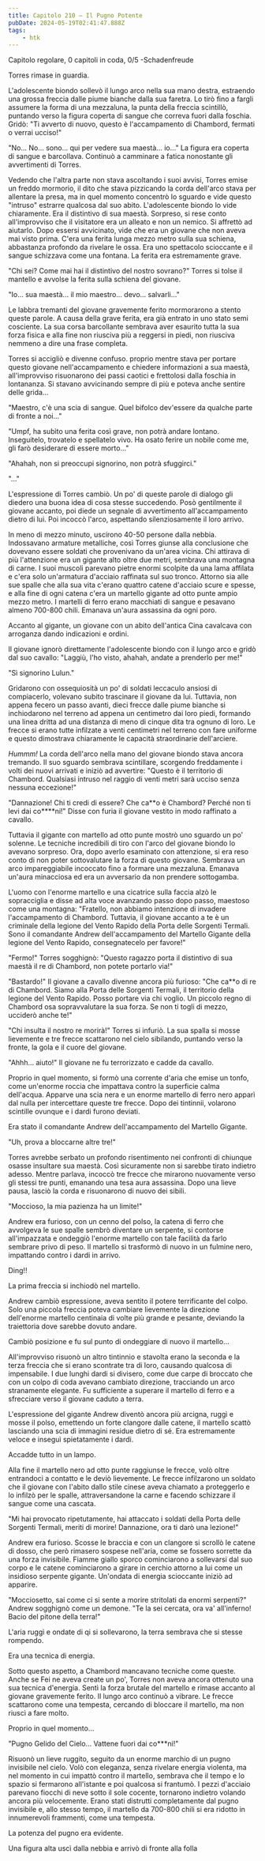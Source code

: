 ```yaml
---
title: Capitolo 210 – Il Pugno Potente
pubDate: 2024-05-19T02:41:47.888Z
tags:
    - htk
---
```


Capitolo regolare,
0 capitoli in coda, 0/5
-Schadenfreude

Torres rimase in guardia.

L'adolescente biondo sollevò il lungo arco nella sua mano destra, estraendo una grossa freccia dalle piume bianche dalla sua faretra. Lo tirò fino a fargli assumere la forma di una mezzaluna, la punta della freccia scintillò, puntando verso la figura coperta di sangue che correva fuori dalla foschia. Gridò: "Ti avverto di nuovo, questo è l'accampamento di Chambord, fermati o verrai ucciso!"

"No... No... sono... qui per vedere sua maestà... io..." La figura era coperta di sangue e barcollava. Continuò a camminare a fatica nonostante gli avvertimenti di Torres.

Vedendo che l'altra parte non stava ascoltando i suoi avvisi, Torres emise un freddo mormorio, il dito che stava pizzicando la corda dell'arco stava per allentare la presa, ma in quel momento concentrò lo sguardo e vide questo "intruso" estrarre qualcosa dal suo abito. L'adolescente biondo lo vide chiaramente.
Era il distintivo di sua maestà.
Sorpreso, si rese conto all'improvviso che il visitatore era un alleato e non un nemico. Si affrettò ad aiutarlo. Dopo essersi avvicinato, vide che era un giovane che non aveva mai visto prima. C'era una ferita lunga mezzo metro sulla sua schiena, abbastanza profondo da rivelare le ossa. Era uno spettacolo scioccante e il sangue schizzava come una fontana. La ferita era estremamente grave.

"Chi sei? Come mai hai il distintivo del nostro sovrano?" Torres si tolse il mantello e avvolse la ferita sulla schiena del giovane.

"Io... sua maestà... il mio maestro... devo... salvarli..."

Le labbra tremanti del giovane gravemente ferito mormorarono a stento queste parole. A causa della grave ferita, era già entrato in uno stato semi cosciente. La sua corsa barcollante sembrava aver esaurito tutta la sua forza fisica e alla fine non riusciva più a reggersi in piedi, non riusciva nemmeno a dire una frase completa.

Torres si accigliò e divenne confuso. proprio mentre stava per portare questo giovane nell'accampamento e chiedere informazioni a sua maestà, all'improvviso risuonarono dei passi caotici e frettolosi dalla foschia in lontananza. Si stavano avvicinando sempre di più e poteva anche sentire delle grida...

"Maestro, c'è una scia di sangue. Quel bifolco dev'essere da qualche parte di fronte a noi..."

"Umpf, ha subìto una ferita così grave, non potrà andare lontano. Inseguitelo, trovatelo e spellatelo vivo. Ha osato ferire un nobile come me, gli farò desiderare di essere morto..."

"Ahahah, non si preoccupi signorino, non potrà sfuggirci."

"..."

L'espressione di Torres cambiò. Un po' di queste parole di dialogo gli diedero una buona idea di cosa stesse succedendo. Posò gentilmente il giovane accanto, poi diede un segnale di avvertimento all'accampamento dietro di lui. Poi incoccò l'arco, aspettando silenziosamente il loro arrivo.

In meno di mezzo minuto, uscirono 40-50 persone dalla nebbia. Indossavano armature metalliche, così Torres giunse alla conclusione che dovevano essere soldati che provenivano da un'area vicina. Chi attirava di più l'attenzione era un gigante alto oltre due metri, sembrava una montagna di carne.
I suoi muscoli parevano pietre enormi scolpite da una lama affilata e c'era solo un'armatura d'acciaio raffinata sul suo tronco. Attorno sia alle sue spalle che alla sua vita c'erano quattro catene d'acciaio scure e spesse, e alla fine di ogni catena c'era un martello gigante ad otto punte ampio mezzo metro. I martelli di ferro erano macchiati di sangue e pesavano almeno 700-800 chili. Emanava un'aura assassina da ogni poro.

Accanto al gigante, un giovane con un abito dell'antica Cina cavalcava con arroganza dando indicazioni e ordini.

Il giovane ignorò direttamente l'adolescente biondo con il lungo arco e gridò dal suo cavallo: "Laggiù, l'ho visto, ahahah, andate a prenderlo per me!"

"Sì signorino Lulun."

Gridarono con ossequiosità un po' di soldati leccaculo ansiosi di compiacerlo, volevano subito trascinare il giovane da lui. Tuttavia, non appena fecero un passo avanti, dieci frecce dalle piume bianche si inchiodarono nel terreno ad appena un centimetro dai loro piedi, formando una linea dritta ad una distanza di meno di cinque dita tra ognuno di loro. Le frecce si erano tutte infilzate a venti centimetri nel terreno con fare uniforme e questo dimostrava chiaramente le capacità straordinarie dell'arciere.

<em>Hummm!</em> La corda dell'arco nella mano del giovane biondo stava ancora tremando. Il suo sguardo sembrava scintillare, scorgendo freddamente i volti dei nuovi arrivati e iniziò ad avvertire: "Questo è il territorio di Chambord. Qualsiasi intruso nel raggio di venti metri sarà ucciso senza nessuna eccezione!"

"Dannazione! Chi ti credi di essere? Che ca**o è Chambord? Perché non ti levi dai co****ni!" Disse con furia il giovane vestito in modo raffinato a cavallo.

Tuttavia il gigante con martello ad otto punte mostrò uno sguardo un po' solenne. Le tecniche incredibili di tiro con l'arco del giovane biondo lo avevano sorpreso. Ora, dopo averlo esaminato con attenzione, si era reso conto di non poter sottovalutare la forza di questo giovane. Sembrava un arco impareggiabile incoccato fino a formare una mezzaluna. Emanava un'aura minacciosa ed era un avversario da non prendere sottogamba.

L'uomo con l'enorme martello e una cicatrice sulla faccia alzò le sopracciglia e disse ad alta voce avanzando passo dopo passo, maestoso come una montagna: "Fratello, non abbiamo intenzione di invadere l'accampamento di Chambord. Tuttavia, il giovane accanto a te è un criminale della legione del Vento Rapido della Porta delle Sorgenti Termali. Sono il comandante Andrew dell'accampamento del Martello Gigante della legione del Vento Rapido, consegnatecelo per favore!"

"Fermo!" Torres sogghignò: "Questo ragazzo porta il distintivo di sua maestà il re di Chambord, non potete portarlo via!"

"Bastardo!" Il giovane a cavallo divenne ancora più furioso: "Che ca**o di re di Chambord. Siamo alla Porta delle Sorgenti Termali, il territorio della legione del Vento Rapido. Posso portare via chi voglio. Un piccolo regno di Chambord osa sopravvalutare la sua forza. Se non ti togli di mezzo, ucciderò anche te!"

"Chi insulta il nostro re morirà!" Torres si infuriò. La sua spalla si mosse lievemente e tre frecce scattarono nel cielo sibilando, puntando verso la fronte, la gola e il cuore del giovane.

"Ahhh... aiuto!" Il giovane ne fu terrorizzato e cadde da cavallo.

Proprio in quel momento, si formò una corrente d'aria che emise un tonfo, come un'enorme roccia che impattava contro la superficie calma dell'acqua. Apparve una scia nera e un enorme martello di ferro nero apparì dal nulla per intercettare queste tre frecce. Dopo dei tintinnii, volarono scintille ovunque e i dardi furono deviati.

Era stato il comandante Andrew dell'accampamento del Martello Gigante.

"Uh, prova a bloccarne altre tre!"

Torres avrebbe serbato un profondo risentimento nei confronti di chiunque osasse insultare sua maestà. Così sicuramente non si sarebbe tirato indietro adesso. Mentre parlava, incoccò tre frecce che mirarono nuovamente verso gli stessi tre punti, emanando una tesa aura assassina. Dopo una lieve pausa, lasciò la corda e risuonarono di nuovo dei sibili.

"Moccioso, la mia pazienza ha un limite!"

Andrew era furioso, con un cenno del polso, la catena di ferro che avvolgeva le sue spalle sembrò diventare un serpente, si contorse all'impazzata e ondeggiò l'enorme martello con tale facilità da farlo sembrare privo di peso. Il martello si trasformò di nuovo in un fulmine nero, impattando contro i dardi in arrivo.

Ding!!

La prima freccia si inchiodò nel martello.

Andrew cambiò espressione, aveva sentito il potere terrificante del colpo. Solo una piccola freccia poteva cambiare lievemente la direzione dell'enorme martello centinaia di volte più grande e pesante, deviando la traiettoria dove sarebbe dovuto andare.

Cambiò posizione e fu sul punto di ondeggiare di nuovo il martello...

All'improvviso risuonò un altro tintinnio e stavolta erano la seconda e la terza freccia che si erano scontrate tra di loro, causando qualcosa di impensabile. I due lunghi dardi si divisero, come due carpe di broccato che con un colpo di coda avevano cambiato direzione, tracciando un arco stranamente elegante. Fu sufficiente a superare il martello di ferro e a sfrecciare verso il giovane caduto a terra.

L'espressione del gigante Andrew diventò ancora più arcigna, ruggì e mosse il polso, emettendo un forte clangore dalle catene, il martello scattò lasciando una scia di immagini residue dietro di sé. Era estremamente veloce e inseguì spietatamente i dardi.

Accadde tutto in un lampo.

Alla fine il martello nero ad otto punte raggiunse le frecce, volò oltre entrandoci a contatto e le deviò lievemente. Le frecce infilzarono un soldato che il giovane con l'abito dallo stile cinese aveva chiamato a proteggerlo e lo infilzò per le spalle, attraversandone la carne e facendo schizzare il sangue come una cascata.

"Mi hai provocato ripetutamente, hai attaccato i soldati della Porta delle Sorgenti Termali, meriti di morire! Dannazione, ora ti darò una lezione!"

Andrew era furioso. Scosse le braccia e con un clangore si scrollò le catene di dosso, che però rimasero sospese nell'aria, come se fossero sorrette da una forza invisibile. Fiamme giallo sporco cominciarono a sollevarsi dal suo corpo e le catene cominciarono a girare in cerchio attorno a lui come un insidioso serpente gigante. Un'ondata di energia scioccante iniziò ad apparire.

"Mocciosetto, sai come ci si sente a morire stritolati da enormi serpenti?" Andrew sogghignò come un demone. "Te la sei cercata, ora va' all'inferno! Bacio del pitone della terra!"

L'aria ruggì e ondate di qi si sollevarono, la terra sembrava che si stesse rompendo.

Era una tecnica di energia.

Sotto questo aspetto, a Chambord mancavano tecniche come queste. Anche se Fei ne aveva create un po', Torres non aveva ancora ottenuto una sua tecnica d'energia. Sentì la forza brutale del martello e rimase accanto al giovane gravemente ferito. Il lungo arco continuò a vibrare. Le frecce scattarono come una tempesta, cercando di bloccare il martello, ma non riuscì a fare molto.

Proprio in quel momento...

"Pugno Gelido del Cielo... Vattene fuori dai co***ni!"

Risuonò un lieve ruggito, seguito da un enorme marchio di un pugno invisibile nel cielo. Volò con eleganza, senza rivelare energia violenta, ma nel momento in cui impattò contro il martello, sembrava che il tempo e lo spazio si fermarono all'istante e poi qualcosa si frantumò.
I pezzi d'acciaio parevano fiocchi di neve sotto il sole cocente, tornarono indietro volando ancora più velocemente. Erano stati distrutti completamente dal pugno invisibile e, allo stesso tempo, il martello da 700-800 chili si era ridotto in innumerevoli frammenti, come una tempesta.

La potenza del pugno era evidente.

Una figura alta uscì dalla nebbia e arrivò di fronte alla folla



